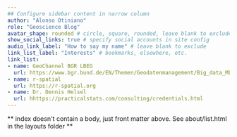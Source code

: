 ```yaml
---
## Configure sidebar content in narrow column
author: "Alonso Otiniano"
role: "Geoscience Blog"
avatar_shape: rounded # circle, square, rounded, leave blank to exclude
show_social_links: true # specify social accounts in site config
audio_link_label: "How to say my name" # leave blank to exclude
link_list_label: "Interests" # bookmarks, elsewhere, etc.
link_list:
- name: GeoChannel BGR LBEG
  url: https://www.bgr.bund.de/EN/Themen/Geodatenmanagement/Big_data_ML_conf/big_data_ML_conf_node_en.html
- name: r-spatial
  url: https://r-spatial.org
- name: Dr. Dennis Helsel 
  url: hhttps://practicalstats.com/consulting/credentials.html
---
```


** index doesn't contain a body, just front matter above.
See about/list.html in the layouts folder **